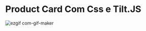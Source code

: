 # Product Card Com Css e Tilt.JS

![ezgif com-gif-maker](https://user-images.githubusercontent.com/79487813/121976318-f7510e80-cd59-11eb-9ec5-2b433ed090cb.gif)

